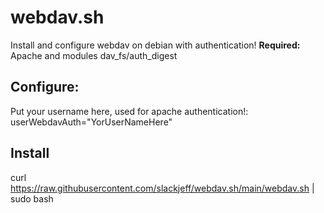 # webdav.sh

Install and configure webdav on debian with authentication!
**Required:** Apache and modules dav_fs/auth_digest


## Configure:

Put your username here, used for apache authentication!:
userWebdavAuth="YorUserNameHere"

## Install

curl https://raw.githubusercontent.com/slackjeff/webdav.sh/main/webdav.sh | sudo bash
